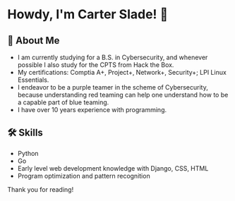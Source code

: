 
# Howdy, I'm Carter Slade! 👋


## 🚀 About Me
- I am currently studying for a B.S. in Cybersecurity, and whenever possible I also study for the CPTS from Hack the Box.
- My certifications: Comptia A+, Project+, Network+, Security+; LPI Linux Essentials.
- I endeavor to be a purple teamer in the scheme of Cybersecurity, because understanding red teaming can help one understand how to be a capable part of blue teaming.
- I have over 10 years experience with programming.


## 🛠 Skills
- Python
- Go
- Early level web development knowledge with Django, CSS, HTML
- Program optimization and pattern recognition

Thank you for reading!

<!---
Cart3r-Sl4de/Cart3r-Sl4de is a ✨ special ✨ repository because its `README.md` (this file) appears on your GitHub profile.
You can click the Preview link to take a look at your changes.
--->
